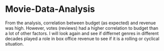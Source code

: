 # Movie-Data-Analysis
From the analysis, correlation between budget (as expected) and revenue was high. However, votes (reviews) had a higher correlation to budget than a lot of other factors. I will look again and see if differnet genres in different decades played a role in box office revenue to see if it is a rolling or cyclical situation.
